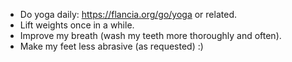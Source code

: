 - Do yoga daily: https://flancia.org/go/yoga or related.
- Lift weights once in a while.
- Improve my breath (wash my teeth more thoroughly and often).
- Make my feet less abrasive (as requested) :)
